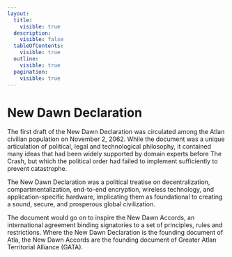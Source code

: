 ```yaml
---
layout:
  title:
    visible: true
  description:
    visible: false
  tableOfContents:
    visible: true
  outline:
    visible: true
  pagination:
    visible: true
---
```


# New Dawn Declaration

The first draft of the New Dawn Declaration was circulated among the Atlan civilian population on November 2, 2062. While the document was a unique articulation of political, legal and technological philosophy, it contained many ideas that had been widely supported by domain experts before The Crash, but which the political order had failed to implement sufficiently to prevent catastrophe.&#x20;

The New Dawn Declaration was a political treatise on decentralization, compartmentalization, end-to-end encryption, wireless technology, and application-specific hardware, implicating them as foundational to creating a sound, secure, and prosperous global civilization.

The document would go on to inspire the New Dawn Accords, an international agreement binding signatories to a set of principles, rules and restrictions. Where the New Dawn Declaration is the founding document of Atla, the New Dawn Accords are the founding document of Greater Atlan Territorial Alliance (GATA).
